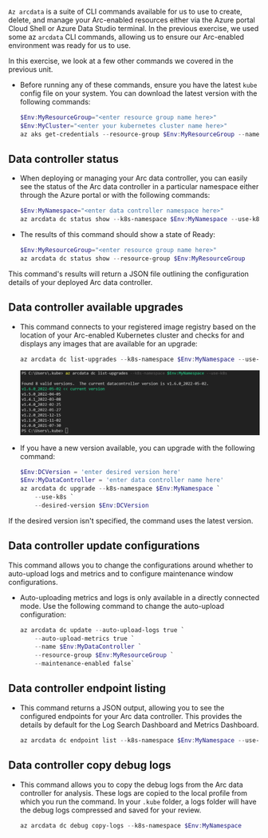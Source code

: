 `Az arcdata` is a suite of CLI commands available for us to use to create, delete, and manage your Arc-enabled resources either via the Azure portal Cloud Shell or Azure Data Studio terminal. In the previous exercise, we used some az `arcdata` CLI commands, allowing us to ensure our Arc-enabled environment was ready for us to use.

In this exercise, we look at a few other commands we covered in the previous unit.

- Before running any of these commands, ensure you have the latest `kube` config file on your system. You can download the latest version with the following commands:

    ```PowerShell
    $Env:MyResourceGroup="<enter resource group name here>"
    $Env:MyCluster="<enter your kubernetes cluster name here>"
    az aks get-credentials --resource-group $Env:MyResourceGroup --name $Env:MyCluster
    ````

## Data controller status

- When deploying or managing your Arc data controller, you can easily see the status of the Arc data controller in a particular namespace either through the Azure portal or with the following commands:

    ```PowerShell
    $Env:MyNamespace="<enter data controller namespace here>"
    az arcdata dc status show --k8s-namespace $Env:MyNamespace --use-k8s
    ```

- The results of this command should show a state of Ready:

    ```PowerShell
    $Env:MyResourceGroup="<enter resource group name here>"
    az arcdata dc status show --resource-group $Env:MyResourceGroup
    ```

This command's results will return a JSON file outlining the configuration details of your deployed Arc data controller.

## Data controller available upgrades

- This command connects to your registered image registry based on the location of your Arc-enabled Kubernetes cluster and checks for and displays any images that are available for an upgrade:

    ```PowerShell
    az arcdata dc list-upgrades --k8s-namespace $Env:MyNamespace --use-k8s
    ```

    ![Screenshot of results from az arcdata dc list-upgrades.](../media/arcdata-listupgrades.png)

- If you have a new version available, you can upgrade with the following command:

    ```PowerShell
    $Env:DCVersion = 'enter desired version here'
    $Env:MyDataController = 'enter data controller name here'
    az arcdata dc upgrade --k8s-namespace $Env:MyNamespace `
        --use-k8s `
        --desired-version $Env:DCVersion
    ```

If the desired version isn't specified, the command uses the latest version.

## Data controller update configurations

This command allows you to change the configurations around whether to auto-upload logs and metrics and to configure maintenance window configurations.

- Auto-uploading metrics and logs is only available in a directly connected mode. Use the following command to change the auto-upload configuration:

    ```PowerShell
    az arcdata dc update --auto-upload-logs true `
        --auto-upload-metrics true `
        --name $Env:MyDataController `
        --resource-group $Env:MyResourceGroup `
        --maintenance-enabled false`
    ```

## Data controller endpoint listing

- This command returns a JSON output, allowing you to see the configured endpoints for your Arc data controller. This provides the details by default for the Log Search Dashboard and Metrics Dashboard.

    ```PowerShell
    az arcdata dc endpoint list --k8s-namespace $Env:MyNamespace --use-k8s
    ```

## Data controller copy debug logs

- This command allows you to copy the debug logs from the Arc data controller for analysis. These logs are copied to the local profile from which you run the command. In your `.kube` folder, a logs folder will have the debug logs compressed and saved for your review.

    ```PowerShell
    az arcdata dc debug copy-logs --k8s-namespace $Env:MyNamespace
    ```
